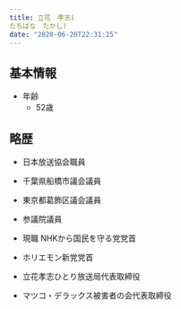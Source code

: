 ```yaml
---
title: 立花　孝志(
たちばな　たかし)
date: "2020-06-20T22:31:25"
---
```


## 基本情報
* 年齢
  * 52歳

## 略歴

* 日本放送協会職員

* 千葉県船橋市議会議員

* 東京都葛飾区議会議員

* 参議院議員

* 現職	NHKから国民を守る党党首

* ホリエモン新党党首

* 立花孝志ひとり放送局代表取締役

* マツコ・デラックス被害者の会代表取締役

